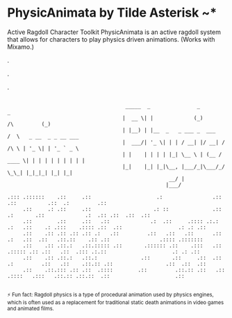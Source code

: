 PhysicAnimata by Tilde Asterisk ~*
=======
Active Ragdoll Character Toolkit
PhysicAnimata is an active ragdoll system that allows for characters to play physics driven animations. (Works with Mixamo.)

.

.

.

```

                                      _____  _               _                     _           
                                     |  __ \| |             (_)        /\         (_)          
                                     | |__) | |__  _   _ ___ _  ___   /  \   _ __  _ _ __ ___  
                                     |  ___/| '_ \| | | / __| |/ __| / /\ \ | '_ \| | '_ ` _ \ 
                                     | |    | | | | |_| \__ \ | (__ / ____ \| | | | | | | | | |
                                     |_|    |_| |_|\__, |___/_|\___/_/    \_\_| |_|_|_| |_| |_|
                                                    __/ |                                      
                                                   |___/                                       

.::: .::::::    .::     .::                     .:                .::                             .::          .::  .:         .::     
     .::     .: .::     .::                    .: ::              .::                    .:       .::             .:  .:: .::  .::  .::
     .::        .::     .::   .::             .:  .::     .:::: .:.: .:   .::    .: .:::    .:::: .::  .::                  .: .: .::  
     .::    .:: .:: .:: .:: .:   .::         .::   .::   .::      .::   .:   .::  .::   .::.::    .:: .::                .:::: .:::::::
     .::    .:: .::.:   .::.::::: .::       .:::::: .::    .:::   .::  .::::: .:: .::   .::  .::: .:.::                     .: .: .::  
     .::    .:: .::.:   .::.:              .::       .::     .::  .::  .:         .::   .::    .::.:: .::                 .::  .::  .::
     .::    .::.::: .:: .::  .::::        .::         .::.:: .::   .::   .::::   .:::   .::.:: .::.::  .::                     .::     
                                                                                                                                       
```
<sub>⚡ Fun fact: Ragdoll physics is a type of procedural animation used by physics engines, which is often used as a replacement for traditional static death animations in video games and animated films.</sub>
